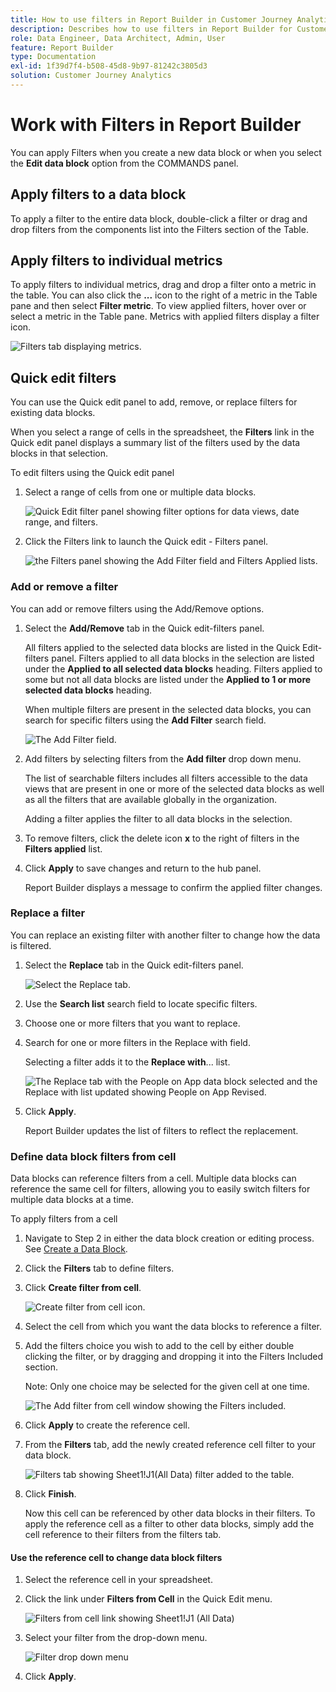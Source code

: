```yaml
---
title: How to use filters in Report Builder in Customer Journey Analytics
description: Describes how to use filters in Report Builder for Customer Journey Analytics
role: Data Engineer, Data Architect, Admin, User
feature: Report Builder
type: Documentation
exl-id: 1f39d7f4-b508-45d8-9b97-81242c3805d3
solution: Customer Journey Analytics
---
```

# Work with Filters in Report Builder

You can apply Filters when you create a new data block or when you select the **Edit data block** option from the COMMANDS panel.

## Apply filters to a data block

To apply a filter to the entire data block, double-click a filter or drag and drop filters from the components list into the Filters section of the Table.

## Apply filters to individual metrics

To apply filters to individual metrics, drag and drop a filter onto a metric in the table. You can also click the **...** icon to the right of a metric in the Table pane and then select **Filter metric**. To view applied filters, hover over or select a metric in the Table pane. Metrics with applied filters display a filter icon.

![Filters tab displaying metrics.](./assets/filter_by.png)

## Quick edit filters

You can use the Quick edit panel to add, remove, or replace filters for existing data blocks.

When you select a range of cells in the spreadsheet, the **Filters** link in the Quick edit panel displays a summary list of the filters used by the data blocks in that selection.

To edit filters using the Quick edit panel

1.  Select a range of cells from one or multiple data blocks.

    ![Quick Edit filter panel showing filter options for data views, date range, and filters.](./assets/select_multiple_dbs.png)

1.  Click the Filters link to launch the Quick edit - Filters panel.

    ![the Filters panel showing the Add Filter field and Filters Applied lists.](./assets/quick_edit_filters.png)

### Add or remove a filter

You can add or remove filters using the Add/Remove options.

1.  Select the **Add/Remove** tab in the Quick edit-filters panel.

    All filters applied to the selected data blocks are listed in the Quick Edit-filters panel. Filters applied to all data blocks in the selection are listed under the **Applied to all selected data blocks** heading. Filters applied to some but not all data blocks are listed under the **Applied to 1 or more selected data blocks** heading.

    When multiple filters are present in the selected data blocks, you can search for specific filters using the **Add Filter** search field.

    ![The Add Filter field.](./assets/add_filter.png)

1.  Add filters by selecting filters from the **Add filter** drop down menu.

    The list of searchable filters includes all filters accessible to the data views that are present in one or more of the selected data blocks as well as all the filters that are available globally in the organization.

    Adding a filter applies the filter to all data blocks in the selection.

1.  To remove filters, click the delete icon **x** to the right of filters in the **Filters applied** list.

1.  Click **Apply** to save changes and return to the hub panel.

    Report Builder displays a message to confirm the applied filter changes.

### Replace a filter

You can replace an existing filter with another filter to change how the data is filtered.

1.  Select the **Replace** tab in the Quick edit-filters panel.

    ![Select the Replace tab.](./assets/replace_filter.png)

1.  Use the **Search list** search field to locate specific filters.

1.  Choose one or more filters that you want to replace.

1.  Search for one or more filters in the Replace with field.

    Selecting a filter adds it to the **Replace with**... list.

    ![The Replace tab with the People on App data block selected and the Replace with list updated showing People on App Revised.](./assets/replace_screen_new.png)

1.  Click **Apply**.

    Report Builder updates the list of filters to reflect the replacement.

### Define data block filters from cell

Data blocks can reference filters from a cell. Multiple data blocks can reference the same cell for filters, allowing you to easily switch filters for multiple data blocks at a time.

To apply filters from a cell

1.  Navigate to Step 2 in either the data block creation or editing process. See [Create a Data Block](./create-a-data-block.md).
1.  Click the **Filters** tab to define filters.
1.  Click **Create filter from cell**.

    ![Create filter from cell icon.](./assets/create-filter-from-cell.png)

1. Select the cell from which you want the data blocks to reference a filter.
   
1. Add the filters choice you wish to add to the cell by either double clicking the filter, or by dragging and dropping it into the Filters Included section. 
   
   Note: Only one choice may be selected for the given cell at one time.

    ![The Add filter from cell window showing the Filters included.](./assets/select-filters.png)

1.  Click **Apply** to create the reference cell.

1. From the **Filters** tab, add the newly created reference cell filter to your data block.

    ![Filters tab showing Sheet1!J1(All Data) filter added to the table.](./assets/reference-cell-filter.png)

1. Click **Finish**.

    Now this cell can be referenced by other data blocks in their filters. To apply the reference cell as a filter to other data blocks, simply add the cell reference to their filters from the filters tab. 

#### Use the reference cell to change data block filters

1.  Select the reference cell in your spreadsheet.

1.  Click the link under **Filters from Cell** in the Quick Edit menu.

    ![Filters from cell link showing Sheet1!J1 (All Data)](./assets/filters-from-cell-link.png)

1.  Select your filter from the drop-down menu.

    ![Filter drop down menu](./assets/filter-drop-down.png)

1.  Click **Apply**.